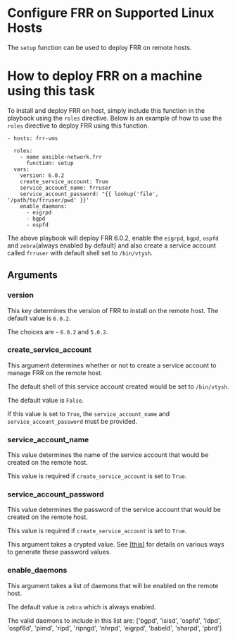# Configure FRR on Supported Linux Hosts

The `setup` function can be used to deploy FRR on remote hosts.
 
# How to deploy FRR on a machine using this task

To install and deploy FRR on host, simply include this function in the playbook
using the `roles` directive. 
Below is an example of how to use the `roles` directive to deploy FRR using this function.

```
- hosts: frr-vms

  roles:
    - name ansible-network.frr
      function: setup
  vars:
    version: 6.0.2
    create_service_account: True
    service_account_name: frruser
    service_account_password: "{{ lookup('file', '/path/to/frruser/pwd' }}'
    enable_daemons:
      - eigrpd
      - bgpd
      - ospfd
```

The above playbook will deploy FRR 6.0.2, enable the `eigrpd`, `bgpd`, `ospfd` and `zebra`(always enabled by default)
and also create a service account called `frruser` with default shell set to `/bin/vtysh`.

## Arguments

### version

This key determines the version of FRR to install on the remote host.
The default value is `6.0.2`.

The choices are - `6.0.2` and `5.0.2`.

### create_service_account

This argument determines whether or not to create a service account to manage FRR 
on the remote host.

The default shell of this service account created would be set to `/bin/vtysh`.

The default value is `False`.

If this value is set to `True`, the `service_account_name` and `service_account_password`
must be provided.

### service_account_name

This value determines the name of the service account that would be created on the
remote host.

This value is required if `create_service_account` is set to `True`.

### service_account_password

This value determines the password of the service account that would be created on the
remote host.

This value is required if `create_service_account` is set to `True`.

This argument takes a crypted value. See [[this]](https://docs.ansible.com/ansible/faq.html#how-do-i-generate-crypted-passwords-for-the-user-module) for details on various ways to generate these password values.

### enable_daemons

This argument takes a list of daemons that will be enabled on the remote host.

The default value is `zebra` which is always enabled.

The valid daemons to include in this list are: ['bgpd', 'isisd', 'ospfd', 'ldpd', 'ospf6d', 'pimd', 'ripd', 'ripngd', 'nhrpd', 'eigrpd', 'babeld', 'sharpd', 'pbrd']

